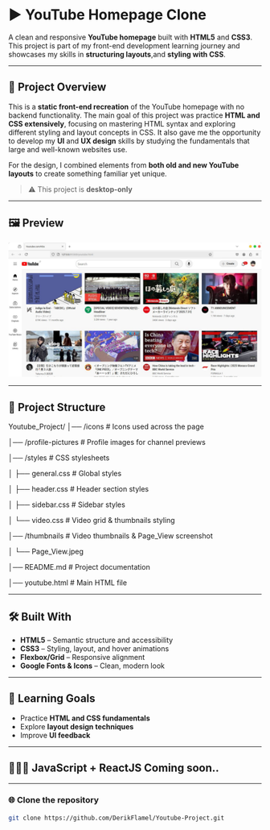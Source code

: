 # ▶️ YouTube Homepage Clone

A clean and responsive **YouTube homepage** built with **HTML5** and **CSS3**.  
This project is part of my front-end development learning journey and showcases my skills in **structuring layouts**,and **styling with CSS**.

---

## 📝 Project Overview

This is a **static front-end recreation** of the YouTube homepage with no backend functionality. The main goal of this project was practice **HTML and CSS extensively**, focusing on mastering HTML syntax and exploring different styling and layout concepts in CSS. It also gave me the opportunity to develop my **UI** and **UX design** skills by studying the fundamentals that large and well-known websites use. 

For the design, I combined elements from **both old and new YouTube layouts** to create something familiar yet unique.
> ⚠️ This project is **desktop-only**

---

## 🖼️ Preview

![Project Screenshot](./thumbnails/Page_View.jpeg)

---

## 📂 Project Structure
Youtube_Project/
│── /icons # Icons used across the page

│── /profile-pictures # Profile images for channel previews

│── /styles # CSS stylesheets

│ ├── general.css # Global styles

│ ├── header.css # Header section styles

│ ├── sidebar.css # Sidebar styles

│ └── video.css # Video grid & thumbnails styling

│── /thumbnails # Video thumbnails & Page_View screenshot

│ └── Page_View.jpeg

│── README.md # Project documentation

│── youtube.html # Main HTML file

---

## 🛠️ Built With

- **HTML5** – Semantic structure and accessibility
- **CSS3** – Styling, layout, and hover animations
- **Flexbox/Grid** – Responsive alignment
- **Google Fonts & Icons** – Clean, modern look

---

## 📌 Learning Goals

- Practice **HTML and CSS fundamentals**
- Explore **layout design techniques**
- Improve **UI feedback**
  
---

## 🧑🏻‍💻 JavaScript + ReactJS Coming soon..

---

### 🌐 Clone the repository
```bash
git clone https://github.com/DerikFlamel/Youtube-Project.git
